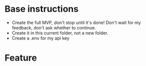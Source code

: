 # Base instructions
- Create the full MVP, don't stop until it's done! Don't wait for my feedback, don't ask whether to continue.
- Create it in this current folder, not a new folder.
- Create a .env for my api key

# Feature